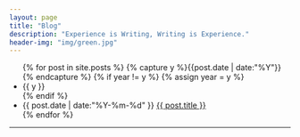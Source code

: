 ```yaml
---
layout: page
title: "Blog"
description: "Experience is Writing, Writing is Experience."
header-img: "img/green.jpg"
---
```


<!--
If these help you, please donate via the AliPay code below.

<img src="/../img/alipay.jpg" align="MIDDLE" width="200" />

---
-->

<ul class="listing">
{% for post in site.posts %}
  {% capture y %}{{post.date | date:"%Y"}}{% endcapture %}
  {% if year != y %}
    {% assign year = y %}
    <li class="listing-seperator">{{ y }}</li>
  {% endif %}
  <li class="listing-item">
    <time datetime="{{ post.date | date:"%Y-%m-%d" }}">{{ post.date | date:"%Y-%m-%d" }}</time>
    <a href="{{ post.url }}" title="{{ post.title }}">{{ post.title }}</a>
  </li>
{% endfor %}
</ul>

---

